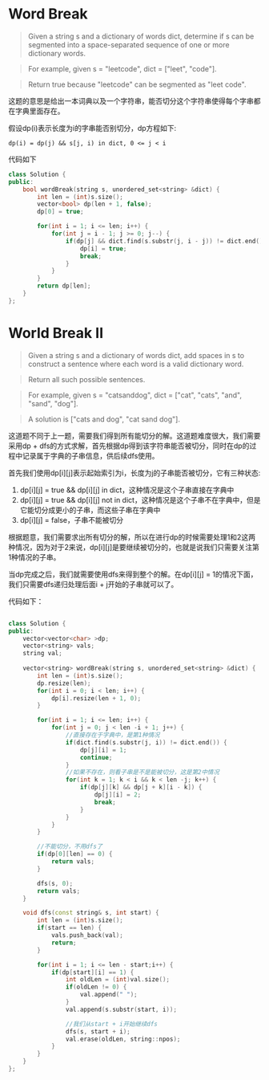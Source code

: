 # Word Break

> Given a string s and a dictionary of words dict, determine if s can be segmented into a space-separated sequence of one or more dictionary words.

> For example, given
s = "leetcode",
dict = ["leet", "code"].

> Return true because "leetcode" can be segmented as "leet code".

这题的意思是给出一本词典以及一个字符串，能否切分这个字符串使得每个字串都在字典里面存在。

假设dp(i)表示长度为i的字串能否别切分，dp方程如下:

`dp(i) = dp(j) && s[j, i) in dict, 0 <= j < i`

代码如下

```c++
class Solution {
public:
    bool wordBreak(string s, unordered_set<string> &dict) {
        int len = (int)s.size();
        vector<bool> dp(len + 1, false);
        dp[0] = true;

        for(int i = 1; i <= len; i++) {
            for(int j = i - 1; j >= 0; j--) {
                if(dp[j] && dict.find(s.substr(j, i - j)) != dict.end()) {
                    dp[i] = true;
                    break;
                }
            }
        }
        return dp[len];
    }
};
```

# World Break II

> Given a string s and a dictionary of words dict, add spaces in s to construct a sentence where each word is a valid dictionary word.

> Return all such possible sentences.

> For example, given
s = "catsanddog",
dict = ["cat", "cats", "and", "sand", "dog"].

> A solution is ["cats and dog", "cat sand dog"].

这道题不同于上一题，需要我们得到所有能切分的解。这道题难度很大，我们需要采用dp + dfs的方式求解，首先根据dp得到该字符串能否被切分，同时在dp的过程中记录属于字典的子串信息，供后续dfs使用。

首先我们使用dp[i][j]表示起始索引为i，长度为j的子串能否被切分，它有三种状态:

1. dp[i][j] = true && dp[i][j] in dict，这种情况是这个子串直接在字典中
2. dp[i][j] = true && dp[i][j] not in dict，这种情况是这个子串不在字典中，但是它能切分成更小的子串，而这些子串在字典中
3. dp[i][j] = false，子串不能被切分

根据题意，我们需要求出所有切分的解，所以在进行dp的时候需要处理1和2这两种情况，因为对于2来说，dp[i][j]是要继续被切分的，也就是说我们只需要关注第1种情况的子串。

当dp完成之后，我们就需要使用dfs来得到整个的解。在dp[i][j] = 1的情况下面，我们只需要dfs递归处理后面i + j开始的子串就可以了。

代码如下：

```c++

class Solution {
public:
    vector<vector<char> >dp;
    vector<string> vals;
    string val;
    
    vector<string> wordBreak(string s, unordered_set<string> &dict) {
        int len = (int)s.size();
        dp.resize(len);
        for(int i = 0; i < len; i++) {
            dp[i].resize(len + 1, 0);
        }

        for(int i = 1; i <= len; i++) {
            for(int j = 0; j < len -i + 1; j++) {
                //直接存在于字典中，是第1种情况
                if(dict.find(s.substr(j, i)) != dict.end()) {
                    dp[j][i] = 1;
                    continue;
                }
                //如果不存在，则看子串是不是能被切分，这是第2中情况
                for(int k = 1; k < i && k < len -j; k++) {
                    if(dp[j][k] && dp[j + k][i - k]) {
                        dp[j][i] = 2;
                        break;
                    }
                }
            }
        }

        //不能切分，不用dfs了
        if(dp[0][len] == 0) {
            return vals;
        }

        dfs(s, 0);
        return vals;
    }

    void dfs(const string& s, int start) {
        int len = (int)s.size();
        if(start == len) {
            vals.push_back(val);
            return;
        }

        for(int i = 1; i <= len - start;i++) {
            if(dp[start][i] == 1) {
                int oldLen = (int)val.size();
                if(oldLen != 0) {
                    val.append(" ");
                }
                val.append(s.substr(start, i));

                //我们从start + i开始继续dfs
                dfs(s, start + i);
                val.erase(oldLen, string::npos);
            }
        }
    }
};
```
